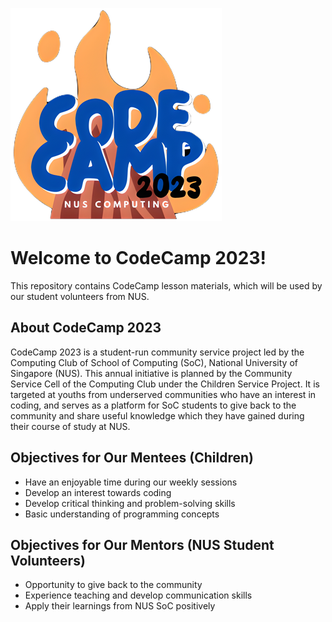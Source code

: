 ![](https://github.com/trwstin/codecamp23/blob/main/images/codecamp%20logo_small.png)

# Welcome to CodeCamp 2023!
This repository contains CodeCamp lesson materials, which will be used by our student volunteers from NUS.

## About CodeCamp 2023
CodeCamp 2023 is a student-run community service project led by the Computing Club of School of Computing (SoC), National University of Singapore (NUS).
This annual initiative is planned by the Community Service Cell of the Computing Club under the Children Service Project.
It is targeted at youths from underserved communities who have an interest in coding, and serves as a platform for SoC students to give back to the community and share useful knowledge which they have gained during their course of study at NUS.

## Objectives for Our Mentees (Children)
- Have an enjoyable time during our weekly sessions
- Develop an interest towards coding
- Develop critical thinking and problem-solving skills
- Basic understanding of programming concepts

## Objectives for Our Mentors (NUS Student Volunteers)
- Opportunity to give back to the community
- Experience teaching and develop communication skills
- Apply their learnings from NUS SoC positively
